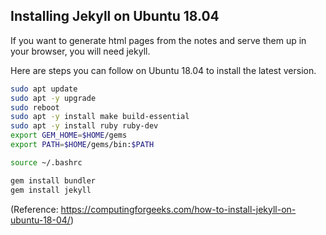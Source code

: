 
## Installing Jekyll on Ubuntu 18.04

If you want to generate html pages from the notes and serve them up in your browser, you will need jekyll.

Here are steps you can follow on Ubuntu 18.04 to install the latest version.

```bash
sudo apt update
sudo apt -y upgrade
sudo reboot
sudo apt -y install make build-essential
sudo apt -y install ruby ruby-dev
export GEM_HOME=$HOME/gems
export PATH=$HOME/gems/bin:$PATH

source ~/.bashrc

gem install bundler
gem install jekyll
```

(Reference: https://computingforgeeks.com/how-to-install-jekyll-on-ubuntu-18-04/)

